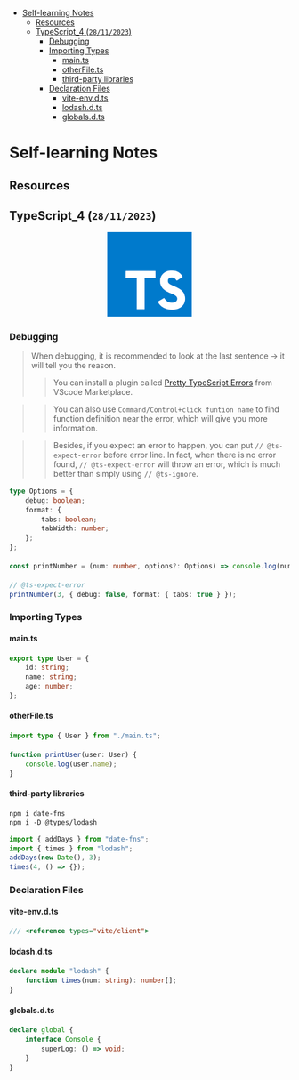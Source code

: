 - [Self-learning Notes](#self-learning-notes)
  - [Resources](#resources)
  - [TypeScript\_4 (`28/11/2023`)](#typescript_4-28112023)
    - [Debugging](#debugging)
    - [Importing Types](#importing-types)
      - [main.ts](#maints)
      - [otherFile.ts](#otherfilets)
      - [third-party libraries](#third-party-libraries)
    - [Declaration Files](#declaration-files)
      - [vite-env.d.ts](#vite-envdts)
      - [lodash.d.ts](#lodashdts)
      - [globals.d.ts](#globalsdts)

# Self-learning Notes

## Resources

## TypeScript_4 (`28/11/2023`)

<p align='center'><img src='../image/TypeScript.png' width='30%' height='30%' /></p>

### Debugging
> When debugging, it is recommended to look at the last sentence -> it will tell you the reason.<br>
>> You can install a plugin called [Pretty TypeScript Errors](https://marketplace.visualstudio.com/items?itemName=yoavbls.pretty-ts-errors) from VScode Marketplace.<br>

>> You can also use `Command/Control+click funtion name` to find function definition near the error, which will give you more information.<br>

>> Besides, if you expect an error to happen, you can put `// @ts-expect-error` before error line. In fact, when there is no error found, `// @ts-expect-error` will throw an error, which is much better than simply using `// @ts-ignore`.

```ts
type Options = {
    debug: boolean;
    format: {
        tabs: boolean;
        tabWidth: number;
    };
};

const printNumber = (num: number, options?: Options) => console.log(num);

// @ts-expect-error
printNumber(3, { debug: false, format: { tabs: true } });
```

### Importing Types
#### main.ts
```ts
export type User = {
    id: string;
    name: string;
    age: number;
};
```

#### otherFile.ts
```ts
import type { User } from "./main.ts";

function printUser(user: User) {
    console.log(user.name);
}
```

#### third-party libraries
```shell
npm i date-fns
npm i -D @types/lodash
```

```ts
import { addDays } from "date-fns";
import { times } from "lodash";
addDays(new Date(), 3);
times(4, () => {});
```

### Declaration Files
#### vite-env.d.ts
```ts
/// <reference types="vite/client">
```

#### lodash.d.ts
```ts
declare module "lodash" {
    function times(num: string): number[];
}
```

#### globals.d.ts
```ts
declare global {
    interface Console {
        superLog: () => void;
    }
}
```